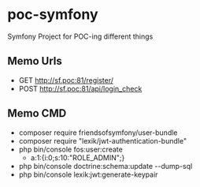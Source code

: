 # poc-symfony
Symfony Project for POC-ing different things

## Memo Urls
- GET http://sf.poc:81/register/
- POST http://sf.poc:81/api/login_check

## Memo CMD
- composer require friendsofsymfony/user-bundle
- composer require "lexik/jwt-authentication-bundle"
- php bin/console fos:user:create
    - a:1:{i:0;s:10:"ROLE_ADMIN";}
- php bin/console doctrine:schema:update --dump-sql
- php bin/console lexik:jwt:generate-keypair